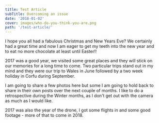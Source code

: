 ```yaml
---
title: Test Article
subTitle: Overcoming an issue
date: '2018-01-02'
cover: images/who-do-you-think-you-are.png
path: '/test-article/'
---
```


I hope you all had a fabulous Christmas and New Years Eve? We certainly had a great time and now I am eager to get my teeth into the new year and to eat no more chocolate at least until Easter!!

2017 was a good year, we visited some great places and they will stick on our memories for a long time to come. Two particular trips stand out in my mind and they were our trip to Wales in June followed by a two week holiday in Corfu during September.

I am going to share a few photos here but some I am going to hold back to share in their own posts over the next couple of months. I like to do a retrospective during the Winter months, as I don't get out with the camera as much as I would like.

2017 was also the year of the drone, I got some flights in and some good footage - more of that to come in 2018.
